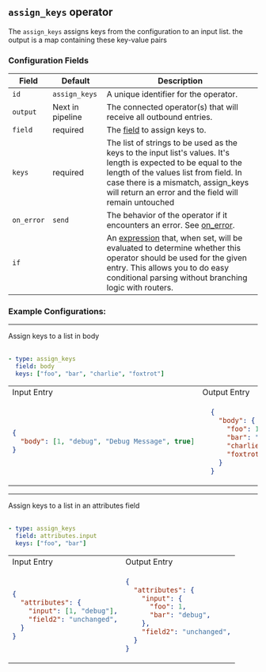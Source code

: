 ## `assign_keys` operator

The `assign_keys` assigns keys from the configuration to an input list. the output is a map containing these key-value pairs

### Configuration Fields

| Field      | Default          | Description |
| ---        | ---              | ---         |
| `id`       | `assign_keys`        | A unique identifier for the operator. |
| `output`   | Next in pipeline | The connected operator(s) that will receive all outbound entries. |
| `field`    | required         | The [field](../types/field.md) to assign keys to. |
| `keys`    | required         | The list of strings to be used as the keys to the input list's values. It's length is expected to be equal to the length of the values list from field. In case there is a mismatch, assign_keys will return an error and the field will remain untouched|
| `on_error` | `send`           | The behavior of the operator if it encounters an error. See [on_error](../types/on_error.md). |
| `if`       |                  | An [expression](../types/expression.md) that, when set, will be evaluated to determine whether this operator should be used for the given entry. This allows you to do easy conditional parsing without branching logic with routers. |

### Example Configurations:

<hr>
Assign keys to a list in body
<br>
<br>

```yaml
- type: assign_keys
  field: body
  keys: ["foo", "bar", "charlie", "foxtrot"]
```

<table>
<tr><td> Input Entry </td> <td> Output Entry </td></tr>
<tr>
<td>

```json
{
  "body": [1, "debug", "Debug Message", true]
}
```

</td>
<td>

```json
  {
    "body": {
      "foo": 1,
      "bar": "debug",
      "charlie": "Debug Message",
      "foxtrot": true,
    }
  }
```

</td>
</tr>
</table>
<hr>
Assign keys to a list in an attributes field
<br>
<br>

```yaml
- type: assign_keys
  field: attributes.input
  keys: ["foo", "bar"]
```

<table>
<tr><td> Input Entry </td> <td> Output Entry </td></tr>
<tr>
<td>

```json
{
  "attributes": {
    "input": [1, "debug"],
    "field2": "unchanged",
  }
}
```

</td>
<td>

```json
{
  "attributes": {
    "input": {
      "foo": 1, 
      "bar": "debug",
    },
    "field2": "unchanged",
  }
}
```

</td>
</tr>
</table>